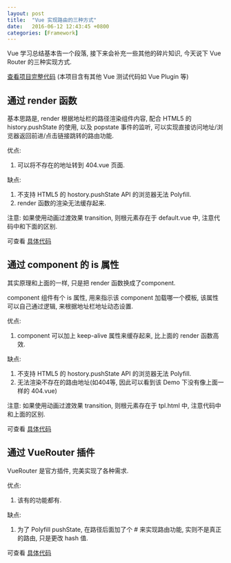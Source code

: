 ```yaml
---
layout: post
title:  "Vue 实现路由的三种方式"
date:   2016-06-12 12:43:45 +0800
categories: [Framework]
---
```


Vue 学习总结基本告一个段落, 接下来会补充一些其他的碎片知识, 今天说下 Vue Router 的三种实现方式.

[查看项目完整代码](https://github.com/Xheldon/Framework/tree/master/VueSPA) (本项目含有其他 Vue 测试代码如 Vue Plugin 等)

## 通过 render 函数

基本思路是, render 根据地址栏的路径渲染组件内容, 配合 HTML5 的 history.pushState 的使用, 以及 popstate 事件的监听, 可以实现直接访问地址/浏览器返回前进/点击链接跳转的路由功能.

优点: 

1. 可以将不存在的地址转到 404.vue 页面.

缺点: 

1. 不支持 HTML5 的 hostory.pushState API 的浏览器无法 Polyfill. 
2. render 函数的渲染无法缓存起来.

注意: 如果使用动画过渡效果 transition, 则根元素存在于 default.vue 中, 注意代码中和下面的区别.

可查看 [具体代码](https://github.com/Xheldon/Framework/tree/master/VueSPA/app/NoRouter)

## 通过 component 的 is 属性

其实原理和上面的一样, 只是把 render 函数换成了component.

component 组件有个 is 属性, 用来指示该 component 加载哪一个模板, 该属性可以自己通过逻辑, 来根据地址栏地址动态设置.

优点:

1. component 可以加上 keep-alive 属性来缓存起来, 比上面的 render 函数高效.

缺点: 

1. 不支持 HTML5 的 hostory.pushState API 的浏览器无法 Polyfill. 
2. 无法渲染不存在的路由地址(如404等, 因此可以看到该 Demo 下没有像上面一样的 404.vue)

注意: 如果使用动画过渡效果 transition, 则根元素存在于 tpl.html 中, 注意代码中和上面的区别.

可查看 [具体代码](https://github.com/Xheldon/Framework/tree/master/VueSPA/app/NoRouterWithIs)

## 通过 VueRouter 插件

VueRouter 是官方插件, 完美实现了各种需求.

优点: 

1. 该有的功能都有.

缺点:

1. 为了 Polyfill pushState, 在路径后面加了个 # 来实现路由功能, 实则不是真正的路由, 只是更改 hash 值.

可查看 [具体代码](https://github.com/Xheldon/Framework/tree/master/VueSPA/app/Router)
























